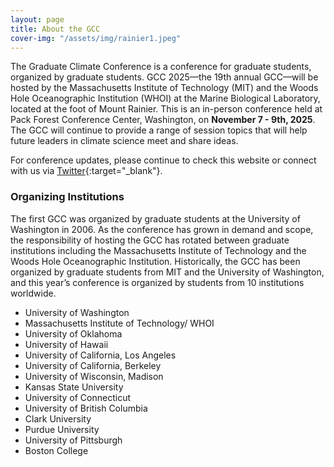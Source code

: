 ```yaml
---
layout: page
title: About the GCC
cover-img: "/assets/img/rainier1.jpeg"
---
```

The Graduate Climate Conference is a conference for graduate students, organized by graduate students. GCC 2025––the 19th annual GCC––will be hosted by the Massachusetts Institute of Technology (MIT) and the Woods Hole Oceanographic Institution (WHOI) at the Marine Biological Laboratory, located at the foot of Mount Rainier. This is an in-person conference held at Pack Forest Conference Center, Washington, on __November 7 - 9th, 2025__. The GCC will continue to provide a range of session topics that will help future leaders in climate science meet and share ideas.


For conference updates, please continue to check this website or connect with us via [Twitter](https://twitter.com/gradclimateconf){:target="_blank"}.

### Organizing Institutions

The first GCC was organized by graduate students at the University of Washington in 2006. As the conference has grown in demand and scope, the responsibility of hosting the GCC has rotated between graduate institutions including the Massachusetts Institute of Technology and the Woods Hole Oceanographic Institution. Historically, the GCC has been organized by graduate students from MIT and the University of Washington, and this year’s conference is organized by students from 10 institutions worldwide.

- University of Washington
- Massachusetts Institute of Technology/ WHOI
- University of Oklahoma
- University of Hawaii
- University of California, Los Angeles
- University of California, Berkeley
- University of Wisconsin, Madison
- Kansas State University
- University of Connecticut
- University of British Columbia
- Clark University
- Purdue University
- University of Pittsburgh
- Boston College
